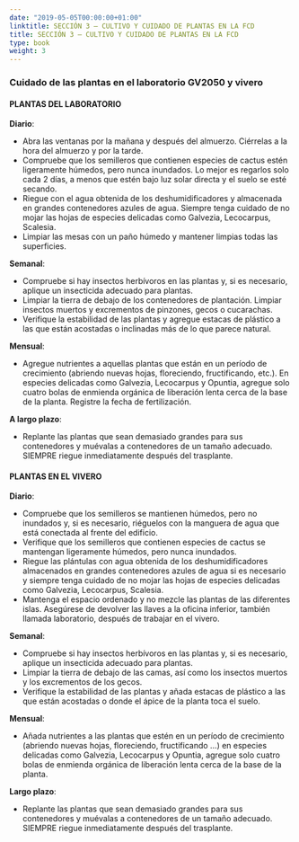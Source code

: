 ```yaml
---
date: "2019-05-05T00:00:00+01:00"
linktitle: SECCIÓN 3 – CULTIVO Y CUIDADO DE PLANTAS EN LA FCD
title: SECCIÓN 3 – CULTIVO Y CUIDADO DE PLANTAS EN LA FCD
type: book
weight: 3
---
```


### Cuidado de las plantas en el laboratorio GV2050 y vivero

#### PLANTAS DEL LABORATORIO

**Diario**:

+ Abra las ventanas por la mañana y después del almuerzo. Ciérrelas a la hora del almuerzo y por la tarde.
+ Compruebe que los semilleros que contienen especies de cactus estén ligeramente húmedos, pero nunca inundados. Lo mejor es regarlos solo cada 2 días, a menos que estén bajo luz solar directa y el suelo se esté secando.
+ Riegue con el agua obtenida de los deshumidificadores y almacenada en grandes contenedores azules de agua. Siempre tenga cuidado de no mojar las hojas de especies delicadas como Galvezia, Lecocarpus, Scalesia.
+ Limpiar las mesas con un paño húmedo y mantener limpias todas las superficies.

**Semanal**:

+ Compruebe si hay insectos herbívoros en las plantas y, si es necesario, aplique un insecticida adecuado para plantas.
+ Limpiar la tierra de debajo de los contenedores de plantación. Limpiar insectos muertos y excrementos de pinzones, gecos o cucarachas.
+ Verifique la estabilidad de las plantas y agregue estacas de plástico a las que están acostadas o inclinadas más de lo que parece natural.

**Mensual**:

+ Agregue nutrientes a aquellas plantas que están en un período de crecimiento (abriendo nuevas hojas, floreciendo, fructificando, etc.). En especies delicadas como Galvezia, Lecocarpus y Opuntia, agregue solo cuatro bolas de enmienda orgánica de liberación lenta cerca de la base de la planta. Registre la fecha de fertilización.

**A largo plazo**:
+ Replante las plantas que sean demasiado grandes para sus contenedores y muévalas a contenedores de un tamaño adecuado. SIEMPRE riegue inmediatamente después del trasplante.

#### PLANTAS EN EL VIVERO

**Diario**:

+ Compruebe que los semilleros se mantienen húmedos, pero no inundados y, si es necesario, riéguelos con la manguera de agua que está conectada al frente del edificio.
+ Verifique que los semilleros que contienen especies de cactus se mantengan ligeramente húmedos, pero nunca inundados.
+ Riegue las plántulas con agua obtenida de los deshumidificadores almacenados en grandes contenedores azules de agua si es necesario y siempre tenga cuidado de no mojar las hojas de especies delicadas como Galvezia, Lecocarpus, Scalesia.
+ Mantenga el espacio ordenado y no mezcle las plantas de las diferentes islas.
Asegúrese de devolver las llaves a la oficina inferior, también llamada laboratorio, después de trabajar en el vivero.

**Semanal**:

+ Compruebe si hay insectos herbívoros en las plantas y, si es necesario, aplique un insecticida adecuado para plantas.
+ Limpiar la tierra de debajo de las camas, así como los insectos muertos y los excrementos de los gecos.
+ Verifique la estabilidad de las plantas y añada estacas de plástico a las que están acostadas o donde el ápice de la planta toca el suelo.

**Mensual**:

+ Añada nutrientes a las plantas que estén en un período de crecimiento (abriendo nuevas hojas, floreciendo, fructificando ...) en especies delicadas como Galvezia, Lecocarpus y Opuntia, agregue solo cuatro bolas de enmienda orgánica de liberación lenta cerca de la base de la planta.

**Largo plazo**:

+ Replante las plantas que sean demasiado grandes para sus contenedores y muévalas a contenedores de un tamaño adecuado. SIEMPRE riegue inmediatamente después del trasplante.

